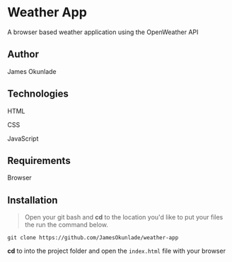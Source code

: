 # Weather App
A browser based weather application using the OpenWeather API

## Author
James Okunlade

## Technologies
HTML

CSS

JavaScript

## Requirements

Browser
## Installation
> Open your git bash and **cd** to the location you'd like to put your files the run the command below.

`git clone https://github.com/JamesOkunlade/weather-app`


**cd** to into the project folder and open the `index.html` file with your browser

